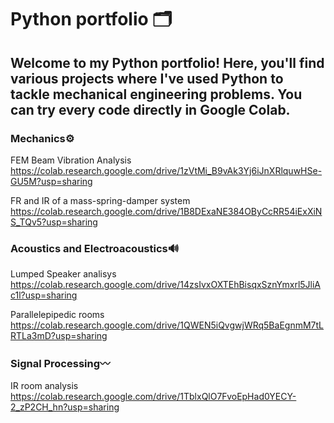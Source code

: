 # Python portfolio 🗂️
## Welcome to my Python portfolio! Here, you'll find various projects where I've used Python to tackle mechanical engineering problems. You can try every code directly in Google Colab.


### Mechanics⚙️
FEM Beam Vibration Analysis
https://colab.research.google.com/drive/1zVtMi_B9vAk3Yj6iJnXRlquwHSe-GU5M?usp=sharing   


FR and IR of a mass-spring-damper system
https://colab.research.google.com/drive/1B8DExaNE384OByCcRR54iExXiNS_TQv5?usp=sharing

### Acoustics and Electroacoustics🔊
Lumped Speaker analisys
https://colab.research.google.com/drive/14zsIvxOXTEhBisqxSznYmxrl5JliAc1l?usp=sharing


Parallelepipedic rooms
https://colab.research.google.com/drive/1QWEN5iQvgwjWRq5BaEgnmM7tLRTLa3mD?usp=sharing

### Signal Processing〰️

IR room analysis
https://colab.research.google.com/drive/1TblxQlO7FvoEpHad0YECY-2_zP2CH_hn?usp=sharing
